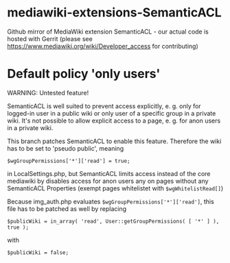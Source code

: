 # mediawiki-extensions-SemanticACL
Github mirror of MediaWiki extension SemanticACL - our actual code is hosted with Gerrit (please see https://www.mediawiki.org/wiki/Developer_access for contributing)

# Default policy 'only users'
WARNING: Untested feature!

SemanticACL is well suited to prevent access explicitly, e. g. only for logged-in user in a public wiki or only user of a specific group in a private wiki.
It's not possible to allow explicit access to a page, e. g. for anon users in a private wiki.

This branch patches SemanticACL to enable this feature. 
Therefore the wiki has to be set to 'pseudo public', meaning 

`$wgGroupPermissions['*']['read'] = true;`

in LocalSettings.php, but SemanticACL limits access instead of the core mediawiki by disables access for anon users any on pages without any SemanticACL Properties (exempt pages whitelistet with `$wgWhitelistRead[]`) 

Because img_auth.php evaluates `$wgGroupPermissions['*']['read']`, this file has to be patched as well by replacing 

`$publicWiki = in_array( 'read', User::getGroupPermissions( [ '*' ] ), true );`

with

`$publicWiki = false;`
